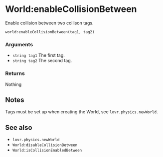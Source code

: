 <!--
category: reference
-->

World:enableCollisionBetween
===

Enable collision between two collison tags.

    world:enableCollisionBetween(tag1, tag2)

### Arguments

- `string tag1` The first tag.
- `string tag2` The second tag.

### Returns

Nothing

Notes
---

Tags must be set up when creating the World, see `lovr.physics.newWorld`.

See also
---

- `lovr.physics.newWorld`
- `World:disableCollisionBetween`
- `World:isCollisionEnabledBetween`

